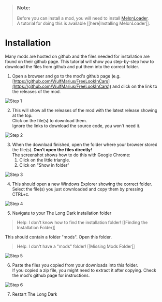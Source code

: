 > ### Note:
> Before you can install a mod, you will need to install [MelonLoader](https://github.com/HerpDerpinstine/MelonLoader/releases/latest/download/MelonLoader.Installer.exe).<br/>
> A tutorial for doing this is available [[here|Installing MelonLoader]].

# Installation

Many mods are hosted on github and the files needed for installation are found on their github page.
This tutorial will show you step-by-step how to download the files from github and put them into the correct folder.


1. Open a browser and go to the mod's github page (e.g. [https://github.com/WulfMarius/FreeLookInCars](https://github.com/WulfMarius/FreeLookInCars)) and click on the link to the releases of the mod.

![Step 1](https://raw.githubusercontent.com/ds5678/ModComponent/master/Images/installing-a-mod/01.png)

2. This will show all the releases of the mod with the latest release showing at the top.<br/>
Click on the file(s) to download them.<br/>
Ignore the links to download the source code, you won't need it.

![Step 2](https://raw.githubusercontent.com/ds5678/ModComponent/master/Images/installing-a-mod/02.png)

3. When the download finished, open the folder where your browser stored the file(s). **Don't open the files directly!**<br/>
The screenshot shows how to do this with Google Chrome:
   1. Click on the little triangle.
   2. Click on "Show in folder"

![Step 3](https://raw.githubusercontent.com/ds5678/ModComponent/master/Images/installing-a-mod/03.png)

4. This should open a new Windows Explorer showing the correct folder.<br/>
Select the file(s) you just downloaded and copy them by pressing CTRL+c.

![Step 4](https://raw.githubusercontent.com/ds5678/ModComponent/master/Images/installing-a-mod/04.png)

5. Navigate to your The Long Dark installation folder<br/>
> Help: I don't know how to find the installation folder! [[Finding the Installation Folder]]

This should contain a folder "mods". Open this folder.
> Help: I don't have a "mods" folder! [[Missing Mods Folder]]

![Step 5](https://raw.githubusercontent.com/ds5678/ModComponent/master/Images/installing-a-mod/05.png)

6. Paste the files you copied from your downloads into this folder.<br/>
If you copied a zip file, you might need to extract it after copying. Check the mod's github page for instructions.

![Step 6](https://raw.githubusercontent.com/ds5678/ModComponent/master/Images/installing-a-mod/06.png)

7. Restart The Long Dark